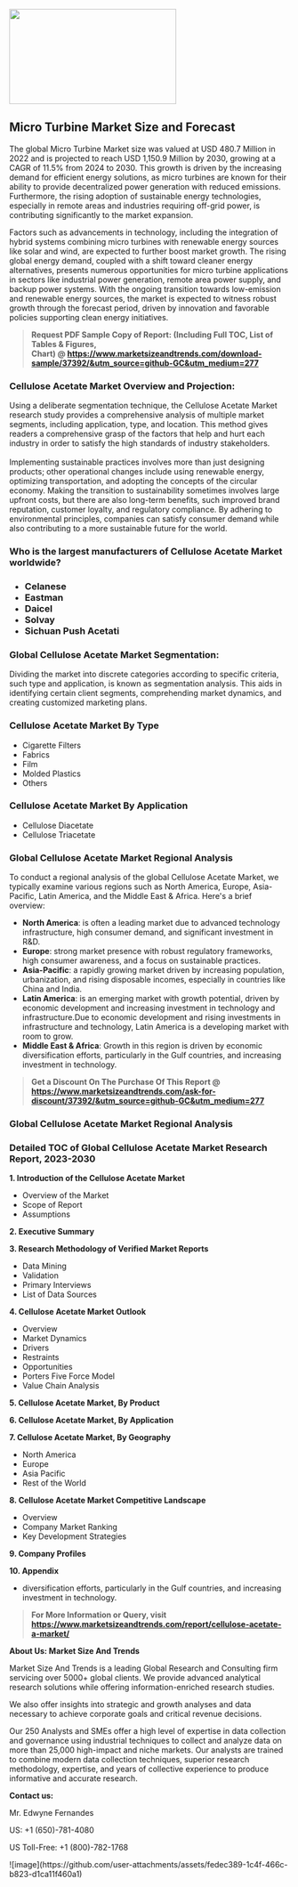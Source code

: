 <p><img class="alignnone size-medium wp-image-20088" src="https://ffe5etoiles.com/wp-content/uploads/2024/12/MST1-300x171.png" alt="" width="300" height="171" /></p><h2>Micro Turbine Market Size and Forecast</h2><p>The global Micro Turbine Market size was valued at USD 480.7 Million in 2022 and is projected to reach USD 1,150.9 Million by 2030, growing at a CAGR of 11.5% from 2024 to 2030. This growth is driven by the increasing demand for efficient energy solutions, as micro turbines are known for their ability to provide decentralized power generation with reduced emissions. Furthermore, the rising adoption of sustainable energy technologies, especially in remote areas and industries requiring off-grid power, is contributing significantly to the market expansion.</p><p>Factors such as advancements in technology, including the integration of hybrid systems combining micro turbines with renewable energy sources like solar and wind, are expected to further boost market growth. The rising global energy demand, coupled with a shift toward cleaner energy alternatives, presents numerous opportunities for micro turbine applications in sectors like industrial power generation, remote area power supply, and backup power systems. With the ongoing transition towards low-emission and renewable energy sources, the market is expected to witness robust growth through the forecast period, driven by innovation and favorable policies supporting clean energy initiatives.</p></p><blockquote id="" class=""><strong>Request PDF Sample Copy of Report: (Including Full TOC, List of Tables &amp; Figures, Chart)&nbsp;@&nbsp;<strong><a href="https://www.marketsizeandtrends.com/download-sample/37392/&utm_source=github-GC&utm_medium=277" target="_blank">https://www.marketsizeandtrends.com/download-sample/37392/&utm_source=github-GC&utm_medium=277</a></strong></strong></blockquote><h3 id="" class="">Cellulose Acetate Market&nbsp;Overview and Projection:</h3><p id="" class="">Using a deliberate segmentation technique, the Cellulose Acetate Market research study provides a comprehensive analysis of multiple market segments, including application, type, and location. This method gives readers a comprehensive grasp of the factors that help and hurt each industry in order to satisfy the high standards of industry stakeholders. <br /> <br />Implementing sustainable practices involves more than just designing products; other operational changes include using renewable energy, optimizing transportation, and adopting the concepts of the circular economy. Making the transition to sustainability sometimes involves large upfront costs, but there are also long-term benefits, such improved brand reputation, customer loyalty, and regulatory compliance. By adhering to environmental principles, companies can satisfy consumer demand while also contributing to a more sustainable future for the world.</p><h3 id="" class="">Who is the largest manufacturers of&nbsp;Cellulose Acetate Market worldwide?</h3><h3 class=""><p><ul><li>Celanese </li><li> Eastman </li><li> Daicel </li><li> Solvay </li><li> Sichuan Push Acetati</li></ul></p></h3><h3 id="" class="">Global&nbsp;Cellulose Acetate Market Segmentation:</h3><p id="" class="">Dividing the market into discrete categories according to specific criteria, such type and application, is known as segmentation analysis. This aids in identifying certain client segments, comprehending market dynamics, and creating customized marketing plans.</p><h3 id="" class="">Cellulose Acetate Market&nbsp;By Type</h3><p><p><ul><li>Cigarette Filters </li><li> Fabrics </li><li> Film </li><li> Molded Plastics </li><li> Others</p></li></ul></p></p><h3 id="" class="">Cellulose Acetate Market&nbsp;By Application</h3><p class=""><p><ul><li>Cellulose Diacetate </li><li> Cellulose Triacetate</li></ul></p></p><h3 id="" class="">Global Cellulose Acetate Market Regional Analysis</h3><p id="" class="">To conduct a regional analysis of the global Cellulose Acetate Market, we typically examine various regions such as North America, Europe, Asia-Pacific, Latin America, and the Middle East &amp; Africa. Here's a brief overview:</p><ul><li><strong>North America</strong>: is often a leading market due to advanced technology infrastructure, high consumer demand, and significant investment in R&amp;D.</li><li><strong>Europe</strong>: strong market presence with robust regulatory frameworks, high consumer awareness, and a focus on sustainable practices.</li><li><strong>Asia-Pacific</strong>: a rapidly growing market driven by increasing population, urbanization, and rising disposable incomes, especially in countries like China and India.</li><li><strong>Latin America</strong>: is an emerging market with growth potential, driven by economic development and increasing investment in technology and infrastructure.Due to economic development and rising investments in infrastructure and technology, Latin America is a developing market with room to grow.</li><li><strong>Middle East &amp; Africa</strong>: Growth in this region is driven by economic diversification efforts, particularly in the Gulf countries, and increasing investment in technology.</li></ul><blockquote id="" class=""><strong>Get a Discount On The Purchase Of This Report @ <strong><a href="https://www.marketsizeandtrends.com/ask-for-discount/37392/&utm_source=github-GC&utm_medium=277" target="_blank">https://www.marketsizeandtrends.com/ask-for-discount/37392/&utm_source=github-GC&utm_medium=277</a></strong></strong></blockquote><h3 id="" class="">Global Cellulose Acetate Market Regional Analysis</h3><h3 id="" class="">Detailed TOC of Global Cellulose Acetate Market Research Report, 2023-2030</h3><p id="" class=""><strong>1. Introduction of the Cellulose Acetate Market</strong></p><ul><li>Overview of the Market</li><li>Scope of Report</li><li>Assumptions</li></ul><p id="" class=""><strong>2. Executive Summary</strong></p><p id="" class=""><strong>3. Research Methodology of Verified Market Reports</strong></p><ul><li>Data Mining</li><li>Validation</li><li>Primary Interviews</li><li>List of Data Sources</li></ul><p id="" class=""><strong>4. Cellulose Acetate Market Outlook</strong></p><ul><li>Overview</li><li>Market Dynamics</li><li>Drivers</li><li>Restraints</li><li>Opportunities</li><li>Porters Five Force Model</li><li>Value Chain Analysis</li></ul><p id="" class=""><strong>5. Cellulose Acetate Market, By Product</strong></p><p id="" class=""><strong>6. Cellulose Acetate Market, By Application</strong></p><p id="" class=""><strong>7. Cellulose Acetate Market, By Geography</strong></p><ul><li>North America</li><li>Europe</li><li>Asia Pacific</li><li>Rest of the World</li></ul><p id="" class=""><strong>8. Cellulose Acetate Market Competitive Landscape</strong></p><ul><li>Overview</li><li>Company Market Ranking</li><li>Key Development Strategies</li></ul><p id="" class=""><strong>9. Company Profiles</strong></p><p id="" class=""><strong>10. Appendix</strong></p><ul><li>diversification efforts, particularly in the Gulf countries, and increasing investment in technology.</li></ul><blockquote id="" class=""><strong>For More Information or Query, visit <strong><strong><a href="https://www.marketsizeandtrends.com/report/cellulose-acetate-a-market/" target="_blank">https://www.marketsizeandtrends.com/report/cellulose-acetate-a-market/</a></strong></strong></strong></blockquote><p id="" class=""><strong>About Us: Market Size And Trends</strong></p><p id="" class="">Market Size And Trends is a leading Global Research and Consulting firm servicing over 5000+ global clients. We provide advanced analytical research solutions while offering information-enriched research studies.</p><p id="" class="">We also offer insights into strategic and growth analyses and data necessary to achieve corporate goals and critical revenue decisions.</p><p id="" class="">Our 250 Analysts and SMEs offer a high level of expertise in data collection and governance using industrial techniques to collect and analyze data on more than 25,000 high-impact and niche markets. Our analysts are trained to combine modern data collection techniques, superior research methodology, expertise, and years of collective experience to produce informative and accurate research.</p><p id="" class=""><strong>Contact us:</strong></p><p id="" class="">Mr. Edwyne Fernandes</p><p id="" class="">US: +1 (650)-781-4080</p><p id="" class="">US Toll-Free: +1 (800)-782-1768</p>
![image](https://github.com/user-attachments/assets/fedec389-1c4f-466c-b823-d1ca11f460a1)
